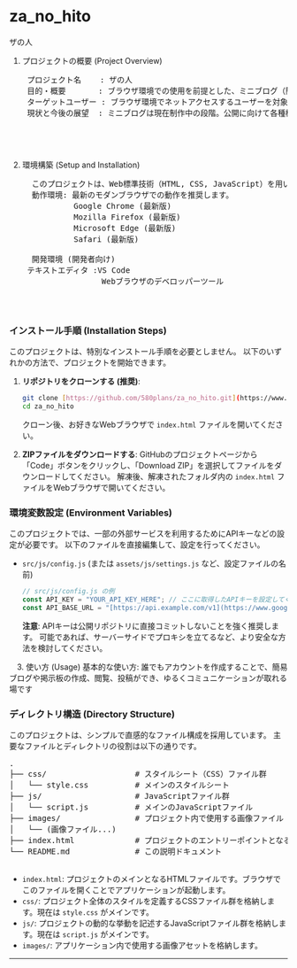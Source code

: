 # za_no_hito
ザの人
1. プロジェクトの概要 (Project Overview)
   <pre>
    プロジェクト名    : ザの人
    目的・概要　　　  : ブラウザ環境での使用を前提とした、ミニブログ（簡易ブログ）の作成
    ターゲットユーザー : ブラウザ環境でネットアクセスするユーザーを対象に、昨今のSNSとは違った小さなコミュニティを作る
    現状と今後の展望  : ミニブログは現在制作中の段階。公開に向けて各種機能を追加していく
     <pre/>
      
2. 環境構築 (Setup and Installation)
   <pre>
     このプロジェクトは、Web標準技術（HTML, CSS, JavaScript）を用いて開発されており、特別なソフトウェアのインストールは不要です。
     動作環境: 最新のモダンブラウザでの動作を推奨します。
              Google Chrome (最新版)
              Mozilla Firefox (最新版)
              Microsoft Edge (最新版)
              Safari (最新版)
     
     開発環境 (開発者向け)
    テキストエディタ :VS Code
                    Webブラウザのデベロッパーツール
   <pre/>

### インストール手順 (Installation Steps)

このプロジェクトは、特別なインストール手順を必要としません。
以下のいずれかの方法で、プロジェクトを開始できます。

1.  **リポジトリをクローンする (推奨)**:
    ```bash
    git clone [https://github.com/580plans/za_no_hito.git](https://www.google.com/search?q=https://github.com/%E3%81%82%E3%81%AA%E3%81%9F%E3%81%AE%E3%83%A6%E3%83%BC%E3%82%B6%E3%83%BC%E5%90%8D/%E3%81%82%E3%81%AA%E3%81%9F%E3%81%AE%E3%83%AA%E3%83%9D%E3%82%B8%E3%83%88%E3%83%AA%E5%90%8D.git)
    cd za_no_hito
    ```
    クローン後、お好きなWebブラウザで `index.html` ファイルを開いてください。

2.  **ZIPファイルをダウンロードする**:
    GitHubのプロジェクトページから「Code」ボタンをクリックし、「Download ZIP」を選択してファイルをダウンロードしてください。
    解凍後、解凍されたフォルダ内の `index.html` ファイルをWebブラウザで開いてください。

 ### 環境変数設定 (Environment Variables)

このプロジェクトでは、一部の外部サービスを利用するためにAPIキーなどの設定が必要です。
以下のファイルを直接編集して、設定を行ってください。

* `src/js/config.js` (または `assets/js/settings.js` など、設定ファイルの名前)

    ```javascript
    // src/js/config.js の例
    const API_KEY = "YOUR_API_KEY_HERE"; // ここに取得したAPIキーを設定してください
    const API_BASE_URL = "[https://api.example.com/v1](https://www.google.com/search?q=https://api.example.com/v1)";
    ```
    **注意**: APIキーは公開リポジトリに直接コミットしないことを強く推奨します。
    可能であれば、サーバーサイドでプロキシを立てるなど、より安全な方法を検討してください。

　3. 使い方 (Usage)
 基本的な使い方: 誰でもアカウントを作成することで、簡易ブログや掲示板の作成、閲覧、投稿ができ、ゆるくコミュニケーションが取れる場です
 
### ディレクトリ構造 (Directory Structure)

このプロジェクトは、シンプルで直感的なファイル構成を採用しています。
主要なファイルとディレクトリの役割は以下の通りです。

  <pre>
.
├── css/                   # スタイルシート（CSS）ファイル群
│   └── style.css          # メインのスタイルシート
├── js/                    # JavaScriptファイル群
│   └── script.js          # メインのJavaScriptファイル
├── images/                # プロジェクト内で使用する画像ファイル
│   └── (画像ファイル...)
├── index.html             # プロジェクトのエントリーポイントとなるHTMLファイル
└── README.md              # この説明ドキュメント
  </pre>

* `index.html`: プロジェクトのメインとなるHTMLファイルです。ブラウザでこのファイルを開くことでアプリケーションが起動します。
* `css/`: プロジェクト全体のスタイルを定義するCSSファイル群を格納します。現在は `style.css` がメインです。
* `js/`: プロジェクトの動的な挙動を記述するJavaScriptファイル群を格納します。現在は `script.js` がメインです。
* `images/`: アプリケーション内で使用する画像アセットを格納します。

---

